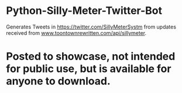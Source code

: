 # Python-Silly-Meter-Twitter-Bot
Generates Tweets in https://twitter.com/SillyMeterSystm from updates received from www.toontownrewritten.com/api/sillymeter.

# Posted to showcase, not intended for public use, but is available for anyone to download.
